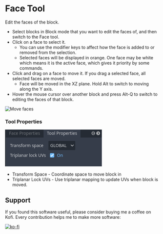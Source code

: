 # Face Tool

Edit the faces of the block.

* Select blocks in Block mode that you want to edit the faces of, and then switch to the Face tool.
* Click on a face to select it.
    * You can use the modifier keys to affect how the face is added to or removed from the selection.
    * Selected faces will be displayed in orange.  One face may be white which means it is the active face, which gives it priority by some commands.
* Click and drag on a face to move it.  If you drag a selected face, all selected faces are moved.
    * Face will be moved in the XZ plane.  Hold Alt to switch to moving along the Y axis.
* Hover the mouse cursor over another block and press Alt-Q to switch to editing the faces of that block.

![Move faces](move_faces.gif)


### Tool Properties

![Tool Properties Preview](tool_props_face.png)

* Transform Space - Coordinate space to move block in
* Triplanar Lock UVs - Use triplanar mapping to update UVs when block is moved.



## Support

If you found this software useful, please consider buying me a coffee on Kofi.  Every contribution helps me to make more software:

[![ko-fi](https://ko-fi.com/img/githubbutton_sm.svg)](https://ko-fi.com/Y8Y43J6OB)
